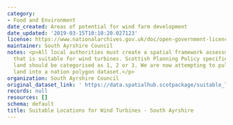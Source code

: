 ```yaml
---
category:
- Food and Environment
date_created: Areas of potential for wind farm development
date_updated: '2019-03-15T10:10:20.027123'
license: https://www.nationalarchives.gov.uk/doc/open-government-licence/version/3/
maintainer: South Ayrshire Council
notes: <p>All local authorities must create a spatial framework assessment of land
  that is suitable for wind turbines. Scottish Planning Policy specifies that the
  land should be categorised as 1, 2 or 3. We are now attempting to pull all of that
  land into a nation polygon dataset.</p>
organization: South Ayrshire Council
original_dataset_link: ' https://data.spatialhub.scotpackage/suitable_locations_for_wind_turbines-sa'
records: null
resources: []
schema: default
title: Suitable Locations for Wind Turbines - South Ayrshire
---
```

